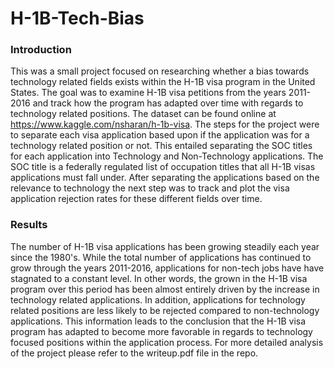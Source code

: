 # H-1B-Tech-Bias

### Introduction
This was a small project focused on researching whether a bias towards technology related fields exists within the H-1B visa program in the United States. The goal was to examine H-1B visa petitions from the years 2011-2016 and track how the program has adapted over time with regards to technology related positions. The dataset can be found online at https://www.kaggle.com/nsharan/h-1b-visa. The steps for the project were to separate each visa application based upon if the application was for a technology related position or not. This entailed separating the SOC titles for each application into Technology and Non-Technology applications. The SOC title is a federally regulated list of occupation titles that all H-1B visas applications must fall under. After separating the applications based on the relevance to technology the next step was to track and plot the visa application rejection rates for these different fields over time.

### Results
The number of H-1B visa applications has been growing steadily each year since the 1980's. While the total number of applications has continued to grow through the years 2011-2016, applications for non-tech jobs have have stagnated to a constant level.  In other words, the grown in the H-1B visa program over this period has been almost entirely driven by the increase in technology related applications. In addition, applications for technology related positions are less likely to be rejected compared to non-technology applications. This information leads to the conclusion that the H-1B visa program has adapted to become more favorable in regards to technology focused positions within the application process. For more detailed analysis of the project please refer to the writeup.pdf file in the repo.
